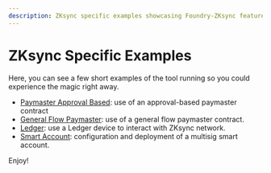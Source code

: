```yaml
---
description: ZKsync specific examples showcasing Foundry-ZKsync features including paymasters, ledger integration, and smart accounts.
---
```


# ZKsync Specific Examples

Here, you can see a few short examples of the tool running so you could experience the magic right away.

- [Paymaster Approval Based](paymaster-approval-based): use of an approval-based paymaster contract
- [General Flow Paymaster](general-paymaster): use of a general flow paymaster contract. 
- [Ledger](ledger): use a Ledger device to interact with ZKsync network.
- [Smart Account](smart-account): configuration and deployment of a multisig smart account.

Enjoy!